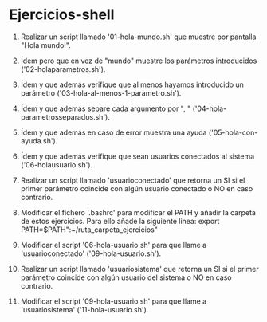 # Ejercicios-shell

1. Realizar un script llamado '01-hola-mundo.sh' que muestre por pantalla "Hola mundo!".

2. Ídem pero que en vez de "mundo" muestre los parámetros introducidos ('02-holaparametros.sh').

3. Ídem y que además verifique que al menos hayamos introducido un parámetro ('03-hola-al-menos-1-parametro.sh').

4. Ídem y que además separe cada argumento por ", " ('04-hola-parametrosseparados.sh').

5. Ídem y que además en caso de error muestra una ayuda ('05-hola-con-ayuda.sh').

6. Ídem y que además verifique que sean usuarios conectados al sistema ('06-holausuario.sh').

7. Realizar un script llamado 'usuarioconectado' que retorna un SI si el primer parámetro coincide con algún usuario conectado o NO en caso contrario.

8. Modificar el fichero '.bashrc' para modificar el PATH y añadir la carpeta de estos ejercicios. Para ello añade la siguiente linea: export PATH=$PATH":~/ruta_carpeta_ejercicios"

9. Modificar el script '06-hola-usuario.sh' para que llame a 'usuarioconectado' ('09-hola-usuario.sh').

10. Realizar un script llamado 'usuariosistema' que retorna un SI si el primer parámetro coincide con algún usuario del sistema o NO en caso contrario.

11. Modificar el script '09-hola-usuario.sh' para que llame a 'usuariosistema' ('11-hola-usuario.sh').
